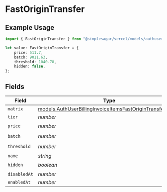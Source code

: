 # FastOriginTransfer

## Example Usage

```typescript
import { FastOriginTransfer } from "@simplesagar/vercel/models/authuser.js";

let value: FastOriginTransfer = {
    price: 511.7,
    batch: 9011.63,
    threshold: 1040.78,
    hidden: false,
};
```

## Fields

| Field                                                                                                                          | Type                                                                                                                           | Required                                                                                                                       | Description                                                                                                                    |
| ------------------------------------------------------------------------------------------------------------------------------ | ------------------------------------------------------------------------------------------------------------------------------ | ------------------------------------------------------------------------------------------------------------------------------ | ------------------------------------------------------------------------------------------------------------------------------ |
| `matrix`                                                                                                                       | [models.AuthUserBillingInvoiceItemsFastOriginTransferMatrix](../models/authuserbillinginvoiceitemsfastorigintransfermatrix.md) | :heavy_minus_sign:                                                                                                             | N/A                                                                                                                            |
| `tier`                                                                                                                         | *number*                                                                                                                       | :heavy_minus_sign:                                                                                                             | N/A                                                                                                                            |
| `price`                                                                                                                        | *number*                                                                                                                       | :heavy_check_mark:                                                                                                             | N/A                                                                                                                            |
| `batch`                                                                                                                        | *number*                                                                                                                       | :heavy_check_mark:                                                                                                             | N/A                                                                                                                            |
| `threshold`                                                                                                                    | *number*                                                                                                                       | :heavy_check_mark:                                                                                                             | N/A                                                                                                                            |
| `name`                                                                                                                         | *string*                                                                                                                       | :heavy_minus_sign:                                                                                                             | N/A                                                                                                                            |
| `hidden`                                                                                                                       | *boolean*                                                                                                                      | :heavy_check_mark:                                                                                                             | N/A                                                                                                                            |
| `disabledAt`                                                                                                                   | *number*                                                                                                                       | :heavy_minus_sign:                                                                                                             | N/A                                                                                                                            |
| `enabledAt`                                                                                                                    | *number*                                                                                                                       | :heavy_minus_sign:                                                                                                             | N/A                                                                                                                            |